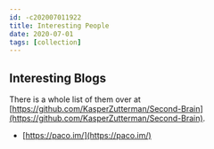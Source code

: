 ```yaml
---
id: -c202007011922
title: Interesting People
date: 2020-07-01
tags: [collection]
---
```


## Interesting Blogs

There is a whole list of them over at [https://github.com/KasperZutterman/Second-Brain](https://github.com/KasperZutterman/Second-Brain).

- [https://paco.im/](https://paco.im/)
